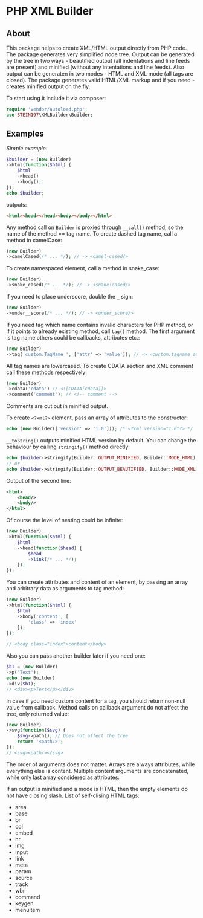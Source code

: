 # PHP XML Builder

## About
This package helps to create XML/HTML output directly from PHP code. The package generates very simplified node tree. Output can be generated by the tree in two ways - beautified output (all indentations and line feeds are present) and minified (without any intentations and line feeds). Also output can be generaten in two modes - HTML and XML mode (all tags are closed). The package generates valid HTML/XML markup and if you need - creates minified output on the fly.

To start using it include it via composer:
```PHP
require 'vendor/autoload.php';
use STEIN197\XMLBuilder\Builder;
```

## Examples

*Simple example:*
```PHP
$builder = (new Builder)
->html(function($html) {
	$html
	->head()
	->body();
});
echo $builder;
```

outputs:
```HTML
<html><head></head><body></body></html>
```

Any method call on `Builder` is proxied through `__call()` method, so the name of the method == tag name. To create dashed tag name, call a method in camelCase:
```PHP
(new Builder)
->camelCased(/* ... */); // -> <camel-cased/>
```

To create namespaced element, call a method in snake_case:
```PHP
(new Builder)
->snake_cased(/* ... */); // -> <snake:cased/>
```

If you need to place underscore, double the `_` sign:
```PHP
(new Builder)
->under__score(/* ... */); // -> <under_score/>
```

If you need tag which name contains invalid characters for PHP method, or if it points to already existing method, call `tag()` method. The first argument is tag name others could be callbacks, attributes etc.:
```PHP
(new Builder)
->tag('custom.TagName_', ['attr' => 'value']); // -> <custom.tagname attr="value"/>
```
All tag names are lowercased. To create CDATA section and XML comment call these methods respectively:
```PHP
(new Builder)
->cdata('cdata') // <![CDATA[cdata]]>
->comment('comment'); // <!-- comment -->
```
Comments are cut out in minified output.

To create `<?xml?>` element, pass an array of attributes to the constructor:
```PHP
echo (new Builder(['version' => '1.0'])); /* <?xml version="1.0"?> */
```

`__toString()` outputs minified HTML version by default. You can change the behaviour by calling `stringify()` method directly:
```PHP
echo $builder->stringify(Builder::OUTPUT_MINIFIED, Builder::MODE_HTML);
// or
echo $builder->stringify(Builder::OUTPUT_BEAUTIFIED, Builder::MODE_XML);
```

Output of the second line:
```XML
<html>
	<head/>
	<body/>
</html>
```

Of course the level of nesting could be infinite:
```PHP
(new Builder)
->html(function($html) {
	$html
	->head(function($head) {
		$head
		->link(/* ... */);
	});
});
```

You can create attributes and content of an element, by passing an array and arbitrary data as arguments to tag method:
```PHP
(new Builder)
->html(function($html) {
	$html
	->body('content', [
		'class' => 'index'
	]);
});

// <body class="index">content</body>
```

Also you can pass another builder later if you need one:
```PHP
$b1 = (new Builder)
->p('Text');
echo (new Builder)
->div($b1);
// <div><p>Text</p></div>
```

In case if you need custom content for a tag, you should return non-null value from callback. Method calls on callback argument do not affect the tree, only returned value:
```PHP
(new Builder)
->svg(function($svg) {
	$svg->path(); // Does not affect the tree
	return '<path/>';
});
// <svg><path/></svg>
```

The order of arguments does not matter. Arrays are always attributes, while everything else is content. Multiple content arguments are concatenated, while only last array considered as attributes.

If an output is minified and a mode is HTML, then the empty elements do not have closing slash. List of self-clising HTML tags:
- area
- base
- br
- col
- embed
- hr
- img
- input
- link
- meta
- param
- source
- track
- wbr
- command
- keygen
- menuitem
